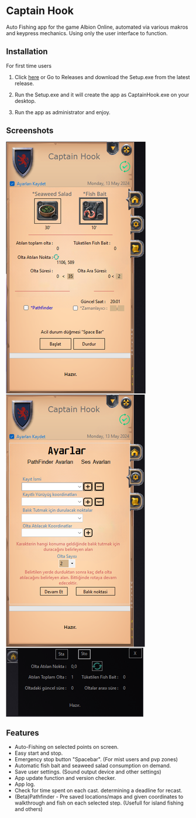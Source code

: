 
# Captain Hook

Auto Fishing app for the game Albion Online, automated via various makros and keypress mechanics. Using only the user interface to function.

## Installation

For first time users

 1. Click [here](https://github.com/ucandutch/CaptainHook/releases) or Go to Releases and download the Setup.exe from the latest release.
  
 2. Run the Setup.exe and it will create the app as CaptainHook.exe on your desktop.

 3. Run the app as administrator and enjoy.

## Screenshots
![Ss 1](https://github.com/ucandutch/CaptainHook/blob/e65e0ad8538e20ae76652892cfe7e2d5f1197b84/Screenshot%202024-05-13%20200151.png)  ![Ss 2](https://github.com/ucandutch/CaptainHook/blob/e65e0ad8538e20ae76652892cfe7e2d5f1197b84/Screenshot%202024-05-13%20200227.png) 
![Ss3](https://github.com/ucandutch/CaptainHook/blob/e65e0ad8538e20ae76652892cfe7e2d5f1197b84/Screenshot%202024-05-13%20200329.png)

## Features

- Auto-Fishing on selected points on screen.
- Easy start and stop.
- Emergency stop button "Spacebar". (For mist users and pvp zones)
- Automatic fish bait and seaweed salad consumption on demand.
- Save user settings. (Sound output device and other settings)
- App update function and version checker.
- App log.
- Check for time spent on each cast. determining a deadline for recast.
- (Beta)Pathfinder - Pre saved locations/maps and given coordinates to walkthrough and fish on each selected step. (Usefull for island fishing and others)



    
